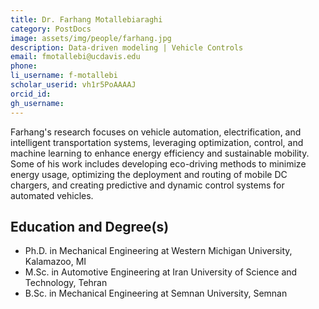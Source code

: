 ```yaml
---
title: Dr. Farhang Motallebiaraghi
category: PostDocs
image: assets/img/people/farhang.jpg
description: Data-driven modeling | Vehicle Controls
email: fmotallebi@ucdavis.edu
phone:
li_username: f-motallebi
scholar_userid: vh1r5PoAAAAJ
orcid_id:
gh_username:
---
```


Farhang's research focuses on vehicle automation, electrification, and intelligent transportation systems, leveraging optimization, control, and machine learning to enhance energy efficiency and sustainable mobility. Some of his work includes developing eco-driving methods to minimize energy usage, optimizing the deployment and routing of mobile DC chargers, and creating predictive and dynamic control systems for automated vehicles.

## Education and Degree(s)
- Ph.D. in Mechanical Engineering at Western Michigan University, Kalamazoo, MI
- M.Sc. in Automotive Engineering at Iran University of Science and Technology, Tehran
- B.Sc. in Mechanical Engineering at Semnan University, Semnan